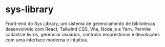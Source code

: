# sys-library
 Front-end do Sys Library, um sistema de gerenciamento de bibliotecas desenvolvido com React, Tailwind CSS, Vite, Node.js e Yarn. Permite cadastrar livros, gerenciar usuários, controlar empréstimos e devoluções com uma interface moderna e intuitiva.
